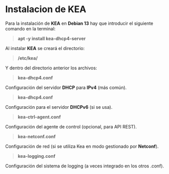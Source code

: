 # **Instalacion de KEA**
Para la instalación de **KEA** en **Debian 13** hay que introducir el siguiente comando en la terminal:
> **apt -y install kea-dhcp4-server**

Al instalar **KEA** se creará el directorio:
> **/etc/kea/**

Y dentro del directorio anterior los archivos:
> **kea-dhcp4.conf**

Configuración del servidor **DHCP** para **IPv4** (más común).
> **kea-dhcp4.conf**

​Configuración para el servidor **DHCPv6** (si se usa).​
> **kea-ctrl-agent.conf**

Configuración del agente de control (opcional, para API REST).
> **kea-netconf.conf**

Configuración de red (si se utiliza Kea en modo gestionado por **Netconf**).​
> **kea-logging.conf**

Configuración del sistema de logging (a veces integrado en los otros .conf).



